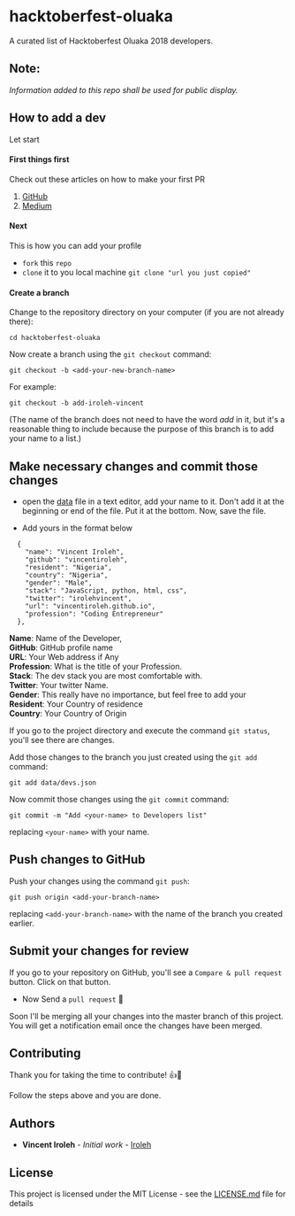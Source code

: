 ﻿# hacktoberfest-oluaka
A curated list of Hacktoberfest Oluaka 2018 developers.

## Note:
*Information added to this repo shall be used for public display.*

## How to add a dev
Let start

#### First things first
Check out these articles on how to make your first PR
1. [GitHub](https://help.github.com/articles/creating-a-pull-request/)
2. [Medium](https://codeburst.io/a-step-by-step-guide-to-making-your-first-github-contribution-5302260a2940)


#### Next
This is how you can add your profile

* `fork` this `repo` 
* `clone` it to you local machine `git clone "url you just copied"`

#### Create a branch
Change to the repository directory on your computer (if you are not already there):

```
cd hacktoberfest-oluaka
```
Now create a branch using the `git checkout` command:
```
git checkout -b <add-your-new-branch-name>
```

For example:
```
git checkout -b add-iroleh-vincent
```
(The name of the branch does not need to have the word *add* in it, but it's a reasonable thing to include because the purpose of this branch is to add your name to a list.)

## Make necessary changes and commit those changes

* open the [data](/data/devs.json) file in a text editor, add your name to it. Don't add it at the beginning or end of the file. Put it at the bottom. Now, save the file.

* Add yours in the format below

```
  {
    "name": "Vincent Iroleh",
    "github": "vincentiroleh",
    "resident": "Nigeria",
    "country": "Nigeria",
    "gender": "Male",
    "stack": "JavaScript, python, html, css",
    "twitter": "irolehvincent",
    "url": "vincentiroleh.github.io",
    "profession": "Coding Entrepreneur"
  },
```

**Name**: Name of the Developer,<br/>
**GitHub**: GitHub profile name<br/>
**URL**: Your Web address if Any<br/>
**Profession**: What is the title of your Profession.<br/>
**Stack**: The dev stack you are most comfortable with.<br/>
**Twitter**: Your twitter Name.<br/>
**Gender**: This really have no importance, but feel free to add your<br/>
**Resident**: Your Country of residence<br/>
**Country**: Your Country of Origin


If you go to the project directory and execute the command `git status`, you'll see there are changes.


Add those changes to the branch you just created using the `git add` command:

```
git add data/devs.json
```

Now commit those changes using the `git commit` command:
```
git commit -m "Add <your-name> to Developers list"
```
replacing `<your-name>` with your name.

## Push changes to GitHub

Push your changes using the command `git push`:
```
git push origin <add-your-branch-name>
```
replacing `<add-your-branch-name>` with the name of the branch you created earlier.

## Submit your changes for review

If you go to your repository on GitHub, you'll see a  `Compare & pull request` button. Click on that button.


* Now Send a `pull request` 🎉


Soon I'll be merging all your changes into the master branch of this project. You will get a notification email once the changes have been merged.




## Contributing

Thank you for taking the time to contribute! 👍🎉

Follow the steps above and you are done.


## Authors

* **Vincent Iroleh** - *Initial work* - [Iroleh](https://github.com/vincentiroleh)


## License

This project is licensed under the MIT License - see the [LICENSE.md](LICENSE.md) file for details

